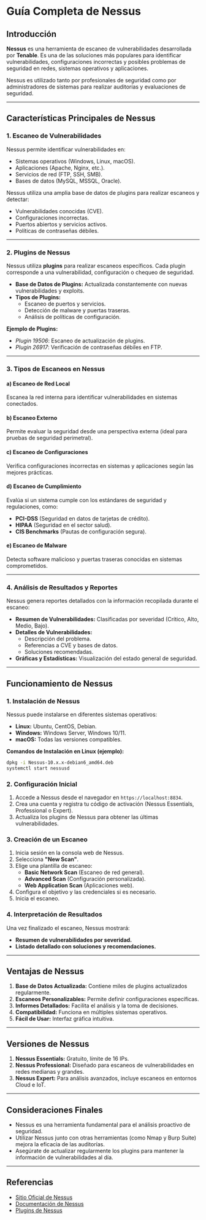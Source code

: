 # Guía Completa de Nessus

## Introducción

**Nessus** es una herramienta de escaneo de vulnerabilidades desarrollada por **Tenable**. Es una de las soluciones más populares para identificar vulnerabilidades, configuraciones incorrectas y posibles problemas de seguridad en redes, sistemas operativos y aplicaciones.

Nessus es utilizado tanto por profesionales de seguridad como por administradores de sistemas para realizar auditorías y evaluaciones de seguridad.

---

## Características Principales de Nessus

### 1. **Escaneo de Vulnerabilidades**

Nessus permite identificar vulnerabilidades en:
- Sistemas operativos (Windows, Linux, macOS).
- Aplicaciones (Apache, Nginx, etc.).
- Servicios de red (FTP, SSH, SMB).
- Bases de datos (MySQL, MSSQL, Oracle).

Nessus utiliza una amplia base de datos de plugins para realizar escaneos y detectar:
- Vulnerabilidades conocidas (CVE).
- Configuraciones incorrectas.
- Puertos abiertos y servicios activos.
- Políticas de contraseñas débiles.

---

### 2. **Plugins de Nessus**

Nessus utiliza **plugins** para realizar escaneos específicos. Cada plugin corresponde a una vulnerabilidad, configuración o chequeo de seguridad.

- **Base de Datos de Plugins:** Actualizada constantemente con nuevas vulnerabilidades y exploits.
- **Tipos de Plugins:**
  - Escaneo de puertos y servicios.
  - Detección de malware y puertas traseras.
  - Análisis de políticas de configuración.

**Ejemplo de Plugins:**
- *Plugin 19506*: Escaneo de actualización de plugins.
- *Plugin 26917*: Verificación de contraseñas débiles en FTP.

---

### 3. **Tipos de Escaneos en Nessus**

#### a) **Escaneo de Red Local**
Escanea la red interna para identificar vulnerabilidades en sistemas conectados.

#### b) **Escaneo Externo**
Permite evaluar la seguridad desde una perspectiva externa (ideal para pruebas de seguridad perimetral).

#### c) **Escaneo de Configuraciones**
Verifica configuraciones incorrectas en sistemas y aplicaciones según las mejores prácticas.

#### d) **Escaneo de Cumplimiento**
Evalúa si un sistema cumple con los estándares de seguridad y regulaciones, como:
- **PCI-DSS** (Seguridad en datos de tarjetas de crédito).
- **HIPAA** (Seguridad en el sector salud).
- **CIS Benchmarks** (Pautas de configuración segura).

#### e) **Escaneo de Malware**
Detecta software malicioso y puertas traseras conocidas en sistemas comprometidos.

---

### 4. **Análisis de Resultados y Reportes**

Nessus genera reportes detallados con la información recopilada durante el escaneo:
- **Resumen de Vulnerabilidades:** Clasificadas por severidad (Crítico, Alto, Medio, Bajo).
- **Detalles de Vulnerabilidades:**
  - Descripción del problema.
  - Referencias a CVE y bases de datos.
  - Soluciones recomendadas.
- **Gráficas y Estadísticas:** Visualización del estado general de seguridad.

---

## Funcionamiento de Nessus

### 1. **Instalación de Nessus**

Nessus puede instalarse en diferentes sistemas operativos:
- **Linux:** Ubuntu, CentOS, Debian.
- **Windows:** Windows Server, Windows 10/11.
- **macOS:** Todas las versiones compatibles.

**Comandos de Instalación en Linux (ejemplo):**
```bash
dpkg -i Nessus-10.x.x-debian6_amd64.deb
systemctl start nessusd
```

### 2. **Configuración Inicial**

1. Accede a Nessus desde el navegador en `https://localhost:8834`.
2. Crea una cuenta y registra tu código de activación (Nessus Essentials, Professional o Expert).
3. Actualiza los plugins de Nessus para obtener las últimas vulnerabilidades.

### 3. **Creación de un Escaneo**

1. Inicia sesión en la consola web de Nessus.
2. Selecciona **"New Scan"**.
3. Elige una plantilla de escaneo:
   - **Basic Network Scan** (Escaneo de red general).
   - **Advanced Scan** (Configuración personalizada).
   - **Web Application Scan** (Aplicaciones web).
4. Configura el objetivo y las credenciales si es necesario.
5. Inicia el escaneo.

### 4. **Interpretación de Resultados**

Una vez finalizado el escaneo, Nessus mostrará:
- **Resumen de vulnerabilidades por severidad.**
- **Listado detallado con soluciones y recomendaciones.**

---

## Ventajas de Nessus

1. **Base de Datos Actualizada:** Contiene miles de plugins actualizados regularmente.
2. **Escaneos Personalizables:** Permite definir configuraciones específicas.
3. **Informes Detallados:** Facilita el análisis y la toma de decisiones.
4. **Compatibilidad:** Funciona en múltiples sistemas operativos.
5. **Fácil de Usar:** Interfaz gráfica intuitiva.

---

## Versiones de Nessus

1. **Nessus Essentials:** Gratuito, límite de 16 IPs.
2. **Nessus Professional:** Diseñado para escaneos de vulnerabilidades en redes medianas y grandes.
3. **Nessus Expert:** Para análisis avanzados, incluye escaneos en entornos Cloud e IoT.

---

## Consideraciones Finales

- Nessus es una herramienta fundamental para el análisis proactivo de seguridad.
- Utilizar Nessus junto con otras herramientas (como Nmap y Burp Suite) mejora la eficacia de las auditorías.
- Asegúrate de actualizar regularmente los plugins para mantener la información de vulnerabilidades al día.

---

## Referencias

- [Sitio Oficial de Nessus](https://www.tenable.com/products/nessus)
- [Documentación de Nessus](https://docs.tenable.com/nessus)
- [Plugins de Nessus](https://www.tenable.com/plugins)